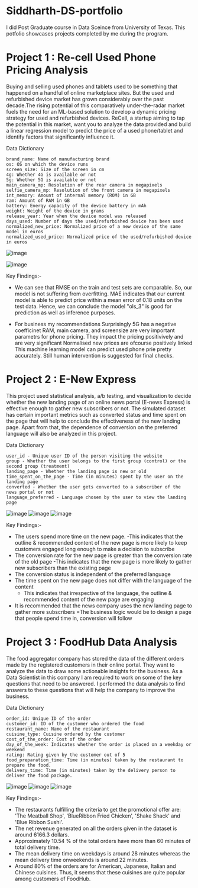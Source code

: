 # Siddharth-DS-portfolio
I did Post Graduate course in Data Sceince from University of Texas. This potfolio showcases projects completed by me during the program.

# Project 1 : Re-cell Used Phone Pricing Analysis

Buying and selling used phones and tablets used to be something that happened on a handful of online marketplace sites. But the used and refurbished device market has grown considerably over the past decade.The rising potential of this comparatively under-the-radar market fuels the need for an ML-based solution to develop a dynamic pricing strategy for used and refurbished devices. ReCell, a startup aiming to tap the potential in this market, want you to analyze the data provided and build a linear regression model to predict the price of a used phone/tablet and identify factors that significantly influence it.

Data Dictionary

    brand_name: Name of manufacturing brand
    os: OS on which the device runs
    screen_size: Size of the screen in cm
    4g: Whether 4G is available or not
    5g: Whether 5G is available or not
    main_camera_mp: Resolution of the rear camera in megapixels
    selfie_camera_mp: Resolution of the front camera in megapixels
    int_memory: Amount of internal memory (ROM) in GB
    ram: Amount of RAM in GB
    battery: Energy capacity of the device battery in mAh
    weight: Weight of the device in grams
    release_year: Year when the device model was released
    days_used: Number of days the used/refurbished device has been used
    normalized_new_price: Normalized price of a new device of the same model in euros
    normalized_used_price: Normalized price of the used/refurbished device in euros




![image](https://user-images.githubusercontent.com/110747132/183455722-dc91cefa-1664-4687-a5e9-8525a62c99a7.png)

![image](https://user-images.githubusercontent.com/110747132/183455913-7f6acbc1-c43f-47d9-8873-c813ed74ac87.png)

Key Findings:-
- We can see that RMSE on the train and test sets are comparable. So, our model is not suffering from overfitting. MAE indicates that our current model is able to predict price within a mean error of 0.18 units on the test data. Hence, we can conclude the model "ols_3" is good for prediction as well as inference purposes.

- For business my recommendations Surprisingly 5G has a negative coefficinet RAM, main camera, and screensize are very important parametrs for phone pricing. They impact the pricing positivively and are very significant Normalised new prices are ofcourse positively linked This machine learning model can predict used phone prie pretty accurately. Still human intervention is suggested for final checks.



# Project 2 : E-New Express

This project used statistical analysis, a/b testing, and visualization to decide whether the new landing page of an online news portal (E-news Express) is effective enough to gather new subscribers or not. The simulated dataset has certain important metrics such as converted status and time spent on the page that will help to conclude the effectiveness of the new landing page. Apart from that, the dependence of conversion on the preferred language will also be analyzed in this project.

Data Dictionary

    user_id - Unique user ID of the person visiting the website
    group - Whether the user belongs to the first group (control) or the second group (treatment)
    landing_page - Whether the landing page is new or old
    time_spent_on_the_page - Time (in minutes) spent by the user on the landing page
    converted - Whether the user gets converted to a subscriber of the news portal or not
    language_preferred - Language chosen by the user to view the landing page

![image](https://user-images.githubusercontent.com/110747132/183464006-6f8dadcf-5fb9-4daf-b598-80db559ac764.png)
![image](https://user-images.githubusercontent.com/110747132/183464112-0ff1264a-380b-4d5e-a4ca-d8950941b50f.png)
![image](https://user-images.githubusercontent.com/110747132/183462943-0d6ea9fb-4c8f-47ef-ae26-ffa2a86c21b9.png)


Key Findings:-

- The users spend more time on the new page.
    -This indicates that the outline & recommended content of the new page is more likely to keep customers engaged long enough to make a decision to subscribe
- The conversion rate for the new page is greater than the conversion rate of the old page
    -This indicates that the new page is more likely to gather new subscribers than the existing page
- The conversion status is independent of the preferred language
- The time spent on the new page does not differ with the language of the content
    - This indicates that irrespective of the language, the outline & recommended content of the new page are engaging
- It is recommended that the news company uses the new landing page to gather more subscribers
    =The business logic would be to design a page that people spend time in, conversion will follow




# Project 3 : FoodHub Data Analysis

The food aggregator company has stored the data of the different orders made by the registered customers in their online portal. They want to analyze the data to draw some actionable insights for the business. As a Data Scientist in this company I am required to work on some of the key questions that need to be answered. I performed the data analysis to find answers to these questions that will help the company to improve the business.

Data Dictionary

    order_id: Unique ID of the order
    customer_id: ID of the customer who ordered the food
    restaurant_name: Name of the restaurant
    cuisine_type: Cuisine ordered by the customer
    cost_of_the_order: Cost of the order
    day_of_the_week: Indicates whether the order is placed on a weekday or weekend
    rating: Rating given by the customer out of 5
    food_preparation_time: Time (in minutes) taken by the restaurant to prepare the food. 
    delivery_time: Time (in minutes) taken by the delivery person to deliver the food package. 


![image](https://user-images.githubusercontent.com/110747132/183268450-93a3118b-ed68-4dd4-a22c-986973bfea5b.png)
![image](https://user-images.githubusercontent.com/110747132/183268792-d785141e-b05c-4c95-b8ab-4f82e52c8fa3.png)
![image](https://user-images.githubusercontent.com/110747132/183464833-28096065-2156-48b7-a26e-db13b57e8eb0.png)

Key Findings:-
- The restaurants fulfilling the criteria to get the promotional offer are: 'The Meatball Shop', 'BlueRibbon Fried Chicken', 'Shake Shack' and 'Blue Ribbon Sushi'.
- The net revenue generated on all the orders given in the dataset is around 6166.3 dollars.
- Approximately 10.54 % of the total orders have more than 60 minutes of total delivery time.
- The mean delivery time on weekdays is around 28 minutes whereas the mean delivery time onweekends is around 22 minutes.
- Around 80% of the orders are for American, Japanese, Italian and Chinese cuisines. Thus, it seems that these cuisines are quite popular among customers of FoodHub. 
